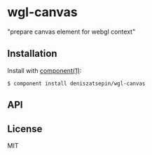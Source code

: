 
# wgl-canvas

  &quot;prepare canvas element for webgl context&quot;

## Installation

  Install with [component(1)](http://component.io):

    $ component install deniszatsepin/wgl-canvas

## API



## License

  MIT
